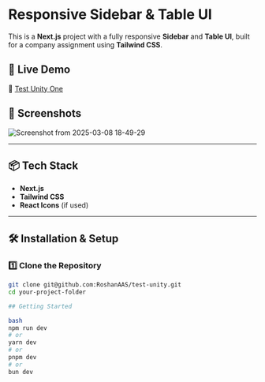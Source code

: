 # Responsive Sidebar & Table UI  

This is a **Next.js** project with a fully responsive **Sidebar** and **Table UI**, built for a company assignment using **Tailwind CSS**.  

## 🚀 Live Demo  
🔗 [Test Unity One](https://test-unity-one.vercel.app)  

## 📸 Screenshots 

![Screenshot from 2025-03-08 18-49-29](https://github.com/user-attachments/assets/ec6485eb-0ff7-4d27-b7d1-d37602de5164)

---

## 📦 Tech Stack  
- **Next.js**  
- **Tailwind CSS**  
- **React Icons** (if used)  

---

## 🛠️ Installation & Setup  

### 1️⃣ Clone the Repository  
```sh
git clone git@github.com:RoshanAAS/test-unity.git
cd your-project-folder

## Getting Started

bash
npm run dev
# or
yarn dev
# or
pnpm dev
# or
bun dev
```
